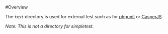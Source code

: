 #Overview

The `test` directory is used for external test such as for [phpunit](http://phpunit.de/) or [CasperJS](http://casperjs.org/).

*Note: This is not a directory for simpletest.*
